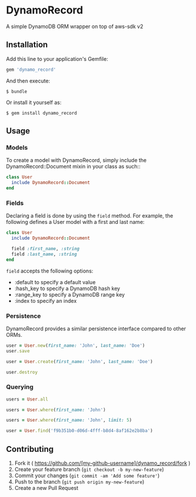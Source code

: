 # DynamoRecord

A simple DynamoDB ORM wrapper on top of aws-sdk v2

## Installation

Add this line to your application's Gemfile:

```ruby
gem 'dynamo_record'
```

And then execute:

    $ bundle

Or install it yourself as:

    $ gem install dynamo_record

## Usage

### Models

To create a model with DynamoRecord, simply include the DynamoRecord::Document mixin in your class as such::

```ruby
class User
  include DynamoRecord::Document
end
```

### Fields
Declaring a field is done by using the `field` method. For example, the following defines a User model with a first and last name:

```ruby
class User
  include DynamoRecord::Document

  field :first_name, :string
  field :last_name, :string
end
```

`field` accepts the following options:
- :default to specify a default value
- :hash_key to specify a DynamoDB hash key
- :range_key to specify a DynamoDB range key
- :index to specify an index

### Persistence
DynamoRecord provides a similar persistence interface compared to other ORMs.

```ruby
user = User.new(first_name: 'John', last_name: 'Doe')
user.save

user = User.create(first_name: 'John', last_name: 'Doe')

user.destroy
```

### Querying

```ruby
users = User.all

users = User.where(first_name: 'John')

users = User.where(first_name: 'John', limit: 5)

user = User.find('f9b351b0-d06d-4fff-b8d4-8af162e2b8ba')
```


## Contributing

1. Fork it ( https://github.com/[my-github-username]/dynamo_record/fork )
2. Create your feature branch (`git checkout -b my-new-feature`)
3. Commit your changes (`git commit -am 'Add some feature'`)
4. Push to the branch (`git push origin my-new-feature`)
5. Create a new Pull Request
